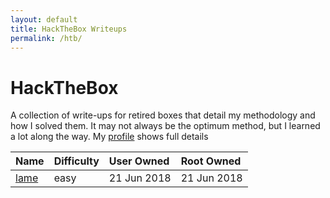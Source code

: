 ```yaml
---
layout: default
title: HackTheBox Writeups
permalink: /htb/
---
```


# HackTheBox

A collection of write-ups for retired boxes that detail my methodology and how I solved them. It may not always be the optimum method, but I learned a lot along the way. My [profile](https://www.hackthebox.eu/home/users/profile/23606) shows full details 

| Name                    | Difficulty | User Owned  | Root Owned  |
|:------------------------|:-----------|:------------|:------------|
| [lame](./htb/lame.html) | easy       | 21 Jun 2018 | 21 Jun 2018 |         
